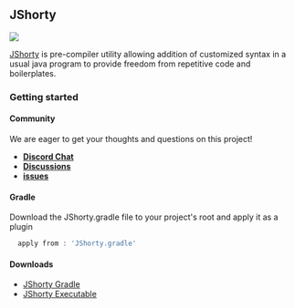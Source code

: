## JShorty

[![](https://img.shields.io/discord/872811194170347520?color=%237289da&logoColor=%23424549)](https://discord.gg/hZnHFGvU6W)

[JShorty](https://github.com/Minecraftian14/JShortyOutlet/wiki) is pre-compiler utility allowing addition of customized syntax in a usual java program to provide freedom from repetitive code and boilerplates.

### Getting started

#### Community

We are eager to get your thoughts and questions on this project!

- **[Discord Chat](https://discord.gg/8z497bUqSz)**
- **[Discussions](https://github.com/Minecraftian14/JShortyOutlet/discussions/1)**
- **[issues](https://github.com/Minecraftian14/JShortyOutlet/issues)**

#### Gradle

Download the JShorty.gradle file to your project's root and apply it as a plugin

```groovy
  apply from : 'JShorty.gradle'
```

#### Downloads

 - [JShorty Gradle](https://github.com/Minecraftian14/JShortyOutlet/releases) 
 - [JShorty Executable](https://github.com/Minecraftian14/JShortyOutlet/releases)
